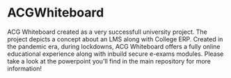 # ACGWhiteboard
ACG Whiteboard created as a very successfull university project. The project depicts a concept about an LMS along with College ERP. 
Created in the pandemic era, during lockdowns, ACG Whiteboard offers a fully online educational experience along with inbuild secure e-exams modules.
Please take a look at the powerpoint you'll find in the main repository for more information!
